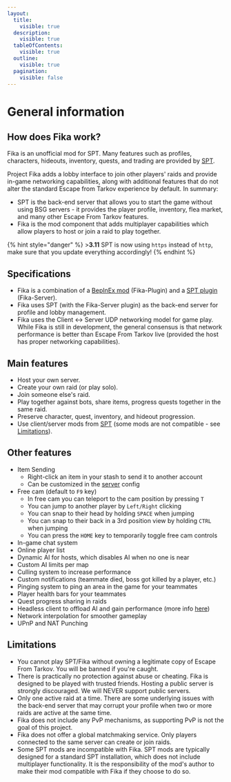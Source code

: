```yaml
---
layout:
  title:
    visible: true
  description:
    visible: true
  tableOfContents:
    visible: true
  outline:
    visible: true
  pagination:
    visible: false
---
```


# General information

## How does Fika work?

Fika is an unofficial mod for SPT. Many features such as profiles, characters, hideouts, inventory, quests, and trading are provided by [SPT](https://sp-tarkov.com/).

Project Fika adds a lobby interface to join other players' raids and provide in-game networking capabilities, along with additional features that do not alter the standard Escape from Tarkov experience by default. In summary:

* SPT is the back-end server that allows you to start the game without using BSG servers - it provides the player profile, inventory, flea market, and many other Escape From Tarkov features.
* Fika is the mod component that adds multiplayer capabilities which allow players to host or join a raid to play together.

{% hint style="danger" %}
\>**3.11** SPT is now using `https` instead of `http`, make sure that you update everything accordingly!
{% endhint %}

## Specifications

* Fika is a combination of a [BepInEx mod](https://github.com/project-fika/Fika-Plugin) (Fika-Plugin) and a [SPT plugin](https://github.com/project-fika/Fika-Server) (Fika-Server).
* Fika uses SPT (with the Fika-Server plugin) as the back-end server for profile and lobby management.
* Fika uses the Client <-> Server UDP networking model for game play. While Fika is still in development, the general consensus is that network performance is better than Escape From Tarkov live (provided the host has proper networking capabilities).

## Main features

* Host your own server.
* Create your own raid (or play solo).
* Join someone else's raid.
* Play together against bots, share items, progress quests together in the same raid.
* Preserve character, quest, inventory, and hideout progression.
* Use client/server mods from [SPT](https://hub.sp-tarkov.com/) (some mods are not compatible - see [Limitations](General-information.md#limitations)).

## Other features

* Item Sending
  * Right-click an item in your stash to send it to another account
  * Can be customized in the [server](https://github.com/project-fika/Fika-Documentation/wiki/6.-Fika-configuration) config
* Free cam (default to `F9` key)
  * In free cam you can teleport to the cam position by pressing `T`
  * You can jump to another player by `Left/Right` clicking
  * You can snap to their head by holding `SPACE` when jumping
  * You can snap to their back in a 3rd position view by holding `CTRL` when jumping
  * You can press the `HOME` key to temporarily toggle free cam controls
* In-game chat system
* Online player list
* Dynamic AI for hosts, which disables AI when no one is near
* Custom AI limits per map
* Culling system to increase performance
* Custom notifications (teammate died, boss got killed by a player, etc.)
* Pinging system to ping an area in the game for your teammates
* Player health bars for your teammates
* Quest progress sharing in raids
* Headless client to offload AI and gain performance (more info [here](advanced-features/headless-client.md))
* Network interpolation for smoother gameplay
* UPnP and NAT Punching

## Limitations

* You cannot play SPT/Fika without owning a legitimate copy of Escape From Tarkov. You will be banned if you're caught.
* There is practically no protection against abuse or cheating. Fika is designed to be played with trusted friends. Hosting a public server is strongly discouraged. We will NEVER support public servers.
* Only one active raid at a time. There are some underlying issues with the back-end server that may corrupt your profile when two or more raids are active at the same time.
* Fika does not include any PvP mechanisms, as supporting PvP is not the goal of this project.
* Fika does not offer a global matchmaking service. Only players connected to the same server can create or join raids.
* Some SPT mods are incompatible with Fika. SPT mods are typically designed for a standard SPT installation, which does not include multiplayer functionality. It is the responsibility of the mod's author to make their mod compatible with Fika if they choose to do so.
